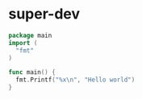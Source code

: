 # super-dev

  ```go
  package main
  import (
    "fmt"
  )
  
  func main() {
    fmt.Printf("%x\n", "Hello world")
  }
  ```
